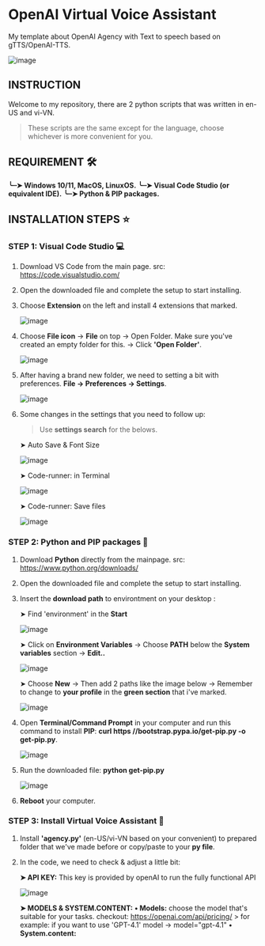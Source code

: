 # OpenAI Virtual Voice Assistant
My template about OpenAI Agency with Text to speech based on gTTS/OpenAI-TTS.

![image](https://github.com/user-attachments/assets/c1710208-d6b3-4add-bcf1-24cc749222cb)


## INSTRUCTION 
Welcome to my repository, there are 2 python scripts that was written in en-US and vi-VN.
 > These scripts are the same except for the language, choose whichever is more convenient for you.

## REQUIREMENT 🛠️
 **╰┈➤ Windows 10/11, MacOS, LinuxOS.**
 **╰┈➤ Visual Code Studio (or equivalent IDE).**
 **╰┈➤ Python & PIP packages.**

## INSTALLATION STEPS ⭐
### STEP 1: Visual Code Studio 💻
  1. Download VS Code from the main page. src: https://code.visualstudio.com/
  2. Open the downloaded file and complete the setup to start installing.
  3. Choose **Extension** on the left and install 4 extensions that marked.
     
     ![image](https://github.com/user-attachments/assets/4d321ed2-61f0-4d17-bb27-79c4d56c8522)

  4. Choose **File icon** -> **File** on top -> Open Folder. Make sure you've created an empty folder for this. -> Click **'Open Folder'**.
     
     ![image](https://github.com/user-attachments/assets/7605dfeb-7d10-40ea-96b3-b68570a2ef6d)

  5. After having a brand new folder, we need to setting a bit with preferences. **File -> Preferences -> Settings**.

     ![image](https://github.com/user-attachments/assets/c81d7a8d-7420-49f9-bc83-3b2d45f9c87e)

  6. Some changes in the settings that you need to follow up:
     > Use **settings search** for the belows.
     
     ➤ Auto Save & Font Size
     
      ![image](https://github.com/user-attachments/assets/ed71a4ae-3b76-40dd-94c6-ed9d8641a3ce)

     ➤ Code-runner: in Terminal
     
      ![image](https://github.com/user-attachments/assets/cdd8c2a1-ba74-43ab-8d25-eaab1fa3ec74)

     ➤ Code-runner: Save files
     
      ![image](https://github.com/user-attachments/assets/abef777d-456b-45b5-9a7c-92ea925aa2ce)




### STEP 2: Python and PIP packages 🐍
  1. Download **Python** directly from the mainpage. src: https://www.python.org/downloads/
  2. Open the downloaded file and complete the setup to start installing.
  3. Insert the **download path** to environtment on your desktop :
     
     ➤ Find 'environment' in the **Start**

      ![image](https://github.com/user-attachments/assets/1f597da8-b738-45ac-969a-f0fe2ea6ae33)

     ➤ Click on **Environment Variables** -> Choose **PATH** below the **System variables** section -> **Edit..**
          
      ![image](https://github.com/user-attachments/assets/42059b06-7344-4699-bafa-1ddb378a1163)

     ➤ Choose **New** -> Then add 2 paths like the image below -> Remember to change to **your profile** in the **green section** that i've marked.

      ![image](https://github.com/user-attachments/assets/9a8ea0f8-3b67-47fc-8723-08fe12d3e603)

     
  4. Open **Terminal/Command Prompt** in your computer and run this command to install **PIP**: **curl https //bootstrap.pypa.io/get-pip.py -o get-pip.py**.

      ![image](https://github.com/user-attachments/assets/338720b9-3cbe-4222-b053-3eae7847cd85)

  5. Run the downloaded file: **python get-pip.py**

      ![image](https://github.com/user-attachments/assets/f79d8b05-641f-4980-8d5f-64b739042e64)

  6. **Reboot** your computer.




### STEP 3: Install Virtual Voice Assistant 🤖
  1. Install **'agency.py'** (en-US/vi-VN based on your convenient) to prepared folder that we've made before or copy/paste to your **py file**.
  2. In the code, we need to check & adjust a little bit:

     **➤ API KEY:** This key is provided by openAI to run the fully functional API
     
      ![image](https://github.com/user-attachments/assets/2c4d61b9-2f95-41b9-8dc1-bbd0d51374de)

     **➤ MODELS & SYSTEM.CONTENT:**
          **• Models:** choose the model that's suitable for your tasks. checkout: https://openai.com/api/pricing/
          > for example: if you want to use 'GPT-4.1' model -> model="gpt-4.1"
          **• System.content:** 






